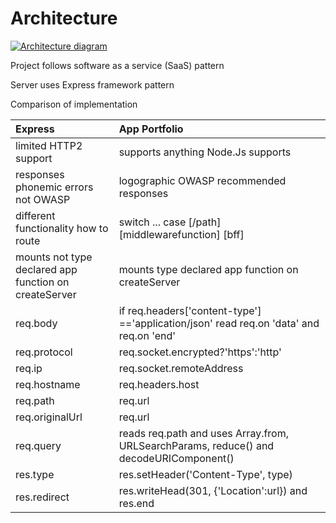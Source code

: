 # Architecture

[![Architecture diagram](/common/documents/architecture_small.webp)](/common/documents/architecture.webp)

Project follows software as a service (SaaS) pattern

Server uses Express framework pattern

Comparison of implementation

|Express                                            |App Portfolio                                                                  |
|:--------------------------------------------------|:------------------------------------------------------------------------------|
|limited HTTP2 support		                        |supports anything Node.Js supports                                              |
|responses phonemic errors not OWASP	            |logographic OWASP recommended responses                                        |
|different functionality how to route               |switch ... case  [/path] [middlewarefunction] [bff]                            |
|mounts not type declared app function on createServer|mounts type declared app function on createServer                             |
|req.body                                           |if req.headers['content-type'] =='application/json' read req.on 'data' and req.on 'end'|
|req.protocol                                       |req.socket.encrypted?'https':'http'                                            |
|req.ip                                             |req.socket.remoteAddress                                                       |
|req.hostname                                       |req.headers.host                                                       |
|req.path                                           |req.url                                                       |
|req.originalUrl                                    |req.url                                                       |
|req.query                                          |reads req.path and uses Array.from, URLSearchParams, reduce() and decodeURIComponent()|
|res.type                                           |res.setHeader('Content-Type', type)|
|res.redirect                                       |res.writeHead(301, {'Location':url}) and res.end|
